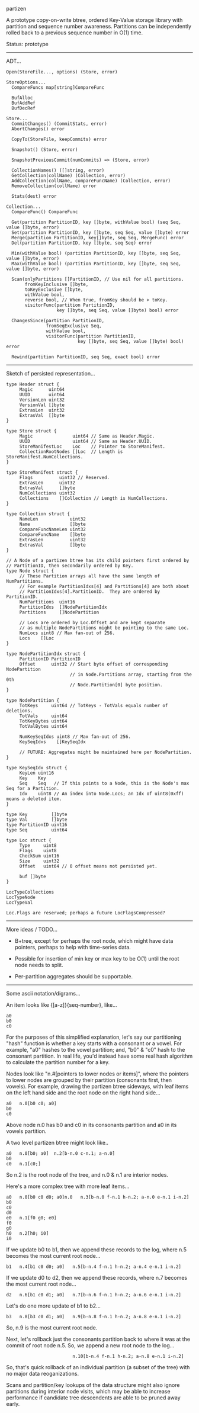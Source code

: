 partizen

A prototype copy-on-write btree, ordered Key-Value storage library
with partition and sequence number awareness.  Partitions can be
independently rolled back to a previous sequence number in O(1) time.

Status: prototype

------------------------------------------------------------
ADT...

    Open(StoreFile..., options) (Store, error)

    StoreOptions...
      CompareFuncs map[string]CompareFunc

      BufAlloc
      BufAddRef
      BufDecRef

    Store...
      CommitChanges() (CommitStats, error)
      AbortChanges() error

      CopyTo(StoreFile, keepCommits) error

      Snapshot() (Store, error)

      SnapshotPreviousCommit(numCommits) => (Store, error)

      CollectionNames() ([]string, error)
      GetCollection(collName) (Collection, error)
      AddCollection(collName, compareFuncName) (Collection, error)
      RemoveCollection(collName) error

      Stats(dest) error

    Collection...
      CompareFunc() CompareFunc

      Get(partition PartitionID, key []byte, withValue bool) (seq Seq, value []byte, error)
      Set(partition PartitionID, key []byte, seq Seq, value []byte) error
      Merge(partition PartitionID, key[]byte, seq Seq, MergeFunc) error
      Del(partition PartitionID, key []byte, seq Seq) error

      Min(withValue bool) (partition PartitionID, key []byte, seq Seq, value []byte, error)
      Max(withValue bool) (partition PartitionID, key []byte, seq Seq, value []byte, error)

      Scan(onlyPartitions []PartitionID, // Use nil for all partitions.
           fromKeyInclusive []byte,
           toKeyExclusive []byte,
           withValue bool,
           reverse bool, // When true, fromKey should be > toKey.
           visitorFunc(partition PartitionID,
                       key []byte, seq Seq, value []byte) bool) error

      ChangesSince(partition PartitionID,
                   fromSeqExclusive Seq,
                   withValue bool,
                   visitorFunc(partition PartitionID,
                               key []byte, seq Seq, value []byte) bool) error

      Rewind(partition PartitionID, seq Seq, exact bool) error

------------------------------------------------------------
Sketch of persisted representation...

    type Header struct {
         Magic      uint64
         UUID       uint64
         VersionLen uint32
         VersionVal []byte
         ExtrasLen  uint32
         ExtrasVal  []byte
    }

    type Store struct {
         Magic               uint64 // Same as Header.Magic.
         UUID                uint64 // Same as Header.UUID.
         StoreManifestLoc    Loc    // Pointer to StoreManifest.
         CollectionRootNodes []Loc  // Length is StoreManifest.NumCollections.
    }

    type StoreManifest struct {
         Flags          uint32 // Reserved.
         ExtrasLen      uint32
         ExtrasVal      []byte
         NumCollections uint32
         Collections    []Collection // Length is NumCollections.
    }

    type Collection struct {
         NameLen            uint32
         Name               []byte
         CompareFuncNameLen uint32
         CompareFuncName    []byte
         ExtrasLen          uint32
         ExtrasVal          []byte
    }

    // A Node of a partizen btree has its child pointers first ordered by
    // PartitionID, then secondarily ordered by Key.
    type Node struct {
         // These Partition arrays all have the same length of NumPartitions.
         // For example PartitionIdxs[4] and Partitions[4] are both about
         // PartitionIdxs[4].PartitionID.  They are ordered by PartitionID.
         NumPartitions  uint16
         PartitionIdxs  []NodePartitionIdx
         Partitions     []NodePartition

         // Locs are ordered by Loc.Offset and are kept separate
         // as multiple NodePartitions might be pointing to the same Loc.
         NumLocs uint8 // Max fan-out of 256.
         Locs    []Loc
    }

    type NodePartitionIdx struct {
         PartitionID PartitionID
         Offset      uint32 // Start byte offset of corresponding NodePartition
                            // in Node.Partitions array, starting from the 0th
                            // Node.Partition[0] byte position.
    }

    type NodePartition {
         TotKeys     uint64 // TotKeys - TotVals equals number of deletions.
         TotVals     uint64
         TotKeyBytes uint64
         TotValBytes uint64

         NumKeySeqIdxs uint8 // Max fan-out of 256.
         KeySeqIdxs    []KeySeqIdx

         // FUTURE: Aggregates might be maintained here per NodePartition.
    }

    type KeySeqIdx struct {
         KeyLen uint16
         Key    Key
         Seq    Seq   // If this points to a Node, this is the Node's max Seq for a Partition.
         Idx    uint8 // An index into Node.Locs; an Idx of uint8(0xff) means a deleted item.
    }

    type Key         []byte
    type Val         []byte
    type PartitionID uint16
    type Seq         uint64

    type Loc struct {
         Type     uint8
         Flags    uint8
         CheckSum uint16
         Size     uint32
         Offset   uint64 // 0 offset means not persisted yet.

         buf []byte
    }

    LocTypeCollections
    LocTypeNode
    LocTypeVal

    Loc.Flags are reserved; perhaps a future LocFlagsCompressed?

------------------------------------------------------------
More ideas / TODO...

- B+tree, except for perhaps the root node, which might have data
  pointers, perhaps to help with time-series data.

- Possible for insertion of min key or max key to be O(1) until the
  root node needs to split.

- Per-partition aggregates should be supportable.

------------------------------------------------------------
Some ascii notation/digrams...

An item looks like {[a-z]}{seq-number}, like...

    a0
    b0
    c0

For the purposes of this simplified explanation, let's say our
partitioning "hash" function is whether a key starts with a consonant
or a vowel.  For example, "a0" hashes to the vowel partition; and,
"b0" & "c0" hash to the consonant partition.  In real life, you'd
instead have some real hash algorithm to calculate the partition
number for a key.

Nodes look like "n.#[pointers to lower nodes or items]", where the
pointers to lower nodes are grouped by their partition (consonants
first, then vowels).  For example, drawing the partizen btree
sideways, with leaf items on the left hand side and the root node on
the right hand side...

    a0   n.0[b0 c0; a0]
    b0
    c0

Above node n.0 has b0 and c0 in its consonants partition and a0 in its
vowels partition.

A two level partizen btree might look like..

    a0   n.0[b0; a0]  n.2[b-n.0 c-n.1; a-n.0]
    b0
    c0   n.1[c0;]

So n.2 is the root node of the tree, and n.0 & n.1 are interior nodes.

Here's a more complex tree with more leaf items...

    a0   n.0[b0 c0 d0; a0]n.0   n.3[b-n.0 f-n.1 h-n.2; a-n.0 e-n.1 i-n.2]
    b0
    c0
    d0
    e0   n.1[f0 g0; e0]
    f0
    g0
    h0   n.2[h0; i0]
    i0

If we update b0 to b1, then we append these records to the log, where
n.5 becomes the most current root node...

    b1   n.4[b1 c0 d0; a0]   n.5[b-n.4 f-n.1 h-n.2; a-n.4 e-n.1 i-n.2]

If we update d0 to d2, then we append these records, where n.7 becomes
the most current root node...

    d2   n.6[b1 c0 d1; a0]   n.7[b-n.6 f-n.1 h-n.2; a-n.6 e-n.1 i-n.2]

Let's do one more update of b1 to b2...

    b3   n.8[b3 c0 d1; a0]   n.9[b-n.8 f-n.1 h-n.2; a-n.8 e-n.1 i-n.2]

So, n.9 is the most current root node.

Next, let's rollback just the consonants partition back to where it
was at the commit of root node n.5.  So, we append a new root node to
the log...

                             n.10[b-n.4 f-n.1 h-n.2; a-n.8 e-n.1 i-n.2]

So, that's quick rollback of an individual partition (a subset of the
tree) with no major data reoganizations.

Scans and partition/key lookups of the data structure might also
ignore partitions during interior node visits, which may be able to
increase performance if candidate tree descendents are able to be
pruned away early.

